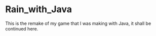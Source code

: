 # Rain_with_Java
This is the remake of my game that I was making with Java, it shall be continued here.
